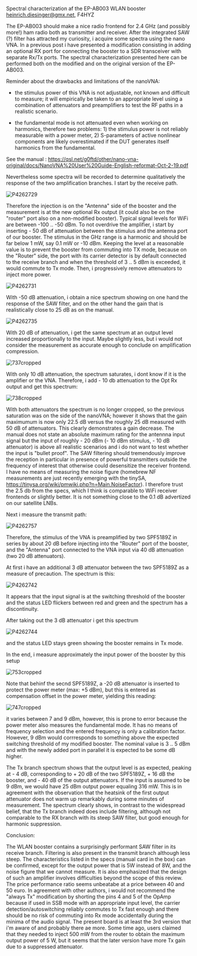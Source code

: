 Spectral characterization af the EP-AB003 WLAN booster
heinrich.diesinger@gmx.net, F4HYZ

The EP-AB003 should make a nice radio frontend for 2.4 GHz (and possibly more!) ham radio both as transmitter and receiver. After the integrated SAW (?) filter has attracted my curiosity, i acquire some spectra using the nano VNA. In a previous post i have presented a modification consisting in adding an optional RX port for connecting the booster to a SDR transceiver with separate Rx/Tx ports. The spectral characterization presented here can be performed both on the modified and on the original version of the EP-AB003.


Reminder about the drawbacks and limitations of the nanoVNA: 

- the stimulus power of this VNA is not adjustable, not known and difficult to measure; it will empirically be taken to an appropriate level using a combination of attenuators and preamplifiers to test the RF paths in a realistic scenario.

- the fundamental mode is not attenuated even when working on harmonics, therefore two problems: 1) the stimulus power is not reliably measurable with a power meter, 2) S-parameters of active nonlinear components are likely overestimated if the DUT generates itself harmonics from the fundamental.

See the manual : https://qsl.net/g0ftd/other/nano-vna-original/docs/NanoVNA%20User%20Guide-English-reformat-Oct-2-19.pdf

Nevertheless some spectra will be recorded to determine qualitatively the response of the two amplification branches. I start by the receive path. 

![P4262729](https://user-images.githubusercontent.com/96028811/234713957-c27145bb-7f71-42cd-9b24-5bd601eea3e7.JPG)

Therefore the injection is on the "Antenna" side of the booster and the measurement is at the new optional Rx output (it could also be on the "router" port also on a non-modified booster). Typical signal levels for WiFi are between -100 .. -50 dBm. To not overdrive the amplifier, i start by inserting - 50 dB of attenuation between the stimulus and the antenna port of our booster. The stimulus in the GHz range is a harmonic and should be far below 1 mW, say 0.1 mW or -10 dBm. Keeping the level at a reasonable value is to prevent the booster from commuting into TX mode, because on the "Router" side, the port with its carrier detector is by default connected to the receive branch and when the threshold of 3 .. 5 dBm is exceeded, it would commute to Tx mode. Then, i progressively remove attenuators to inject more power.

![P4262731](https://user-images.githubusercontent.com/96028811/234714046-a4c42822-6edd-4870-9fad-1c10ed68bc43.JPG)

With -50 dB attenuation, i obtain a nice spectrum showing on one hand the response of the SAW filter, and on the other hand the gain that is realistically close to 25 dB as on the manual.

![P4262735](https://user-images.githubusercontent.com/96028811/234714099-2a48a519-7390-42e9-929e-f7b2f4b41c6b.JPG)

With 20 dB of attenuation, i get the same spectrum at an output level increased proportionally to the input. Maybe slightly less, but i would not consider the measurement as accurate enough to conclude on amplification compression.

![737cropped](https://user-images.githubusercontent.com/96028811/234714261-824d6ffd-a4ba-4758-8b11-3cd23a8cfca3.jpg)

With only 10 dB attenuation, the spectrum saturates, i dont know if it is the amplifier or the VNA. Therefore, i add - 10 db attenuation to the Opt Rx output and get this spectrum:

![738cropped](https://user-images.githubusercontent.com/96028811/234714358-5c3d32dc-a67c-4673-bfec-1c20a7c93d80.jpg)

With both attenuators the spectrum is no longer cropped, so the previous saturation was on the side of the nanoVNA; however it shows that the gain maximumum is now only 22.5 dB versus the roughly 25 dB measured with 50 dB of attenuators. This clearly demonstrates a gain decrease. The manual does not state an absolute maximum rating for the antennna input signal but the input of roughly - 20 dBm (- 10 dBm stimulus, - 10 dB attenuator) is above all realistic scenarios and i do not want to test whether the input is "bullet proof".
The SAW filtering should tremendously improve the reception in particular in presence of powerful transmitters outside the frequency of interest that otherwise could desensitize the receiver frontend.
I have no means of measuring the noise figure (homebrew NF measurements are just recently emerging with the tinySA, https://tinysa.org/wiki/pmwiki.php?n=Main.NoiseFactor). I therefore trust the 2.5 db from the specs, which I think is comparable to WiFi receiver frontends or slightly better. It is not something close to the 0.1 dB advertized on our satellite LNBs.


Next i measure the transmit path:

![P4262757](https://user-images.githubusercontent.com/96028811/234714590-d646f143-72bd-4832-8737-3345011074f0.JPG)

Therefore, the stimulus of the VNA is preamplified by two SPF5189Z in series by about 20 dB before injecting into the "Router" port of the booster, and the "Antenna" port connected to the VNA input via 40 dB attenuation (two 20 dB attenuators). 

At first i have an additional 3 dB attenuator between the two SPF5189Z as a measure of precaution. The spectrum is this:

![P4262742](https://user-images.githubusercontent.com/96028811/234714699-8b98b1e7-3b77-4f65-a2df-43deb1a9a1ab.JPG)

It appears that the input signal is at the switching threshold of the booster and the status LED flickers between red and green and the spectrum has a discontinuity.

After taking out the 3 dB attenuator i get this spectrum

![P4262744](https://user-images.githubusercontent.com/96028811/234714722-9d13232e-df91-4121-8c72-a64c55d24220.JPG)

and the status LED stays green showing the booster remains in Tx mode. 

In the end, i measure approximately the input power of the booster by this setup

![753cropped](https://user-images.githubusercontent.com/96028811/234714776-144f16b8-4b2c-4467-a043-bb7b09006b3f.jpg)

Note that behinf the secnd SPF5189Z, a -20 dB attenuator is inserted to protect the power meter (max: +5 dBm), but this is entered as compensation offset in the power meter, yielding this reading:

![747cropped](https://user-images.githubusercontent.com/96028811/234714845-9b88c02a-7465-4523-9645-3394ab1bc7b1.jpg)

it varies between 7 and 9 dBm, however, this is prone to error because the power meter also measures the fundamental mode. It has no means of frequency selection and the entered frequency is only a calibration factor. However, 9 dBm would corrresponds to something above the expected switching threshold of my modified booster. The nominal value is 3 .. 5 dBm and with the newly added port in parallel it is expected to be some dB higher.

The Tx branch spectrum shows that the output level is as expected, peaking at - 4 dB, corresponding to + 20 dB of the two SPF5189Z, + 16 dB the booster, and - 40 dB of the output attenuators. If the input is assumed to be 9 dBm, we would have 25 dBm output power equaling 316 mW. This is in agreement with the observation that the heatsink of the first output attenuator does not warm up remarkably during some minutes of measurement. The spectrum clearly shows, in contrast to the widespread belief, that the Tx branch indeed does include filtering, although not comparable to the RX branch with its steep SAW filter, but good enough for harmonic suppression.


Conclusion:

The WLAN booster contains a surprisingly performant SAW filter in its receive branch. Filtering is also present in the transmit branch although less steep. The characteristics listed in the specs (manual card in the box) can be confirmed, except for the output power that is 5W instead of 8W, and the noise figure that we cannot measure. It is also emphasized that the design of such an amplifier involves difficulties beyond the scope of this review. The price performance ratio seems unbeatabe at a price between 40 and 50 euro. In agreement with other authors, i would not recommend the "always Tx" modification by shorting the pins 4 and 5 of the OpAmp because if used in SSB mode with an appropriate input level, the carrier detection/autoswitching reliably commutes to Tx fast enough and there should be no risk of commuting into Rx mode accidentally during the minima of the audio signal. The present board is at least the 3rd version that i'm aware of and probably there ae more. Some time ago, users claimed that they needed to inject 500 mW from the router to obtain the maximum output power of 5 W, but it seems that the later version have more Tx gain due to a suppressed attenuator.

